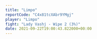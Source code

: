 ```yaml
---
title: "Limpo"
reportCode: "C4x81tcXAbr9YMgj"
player: "Limpo"
fight: "Lady Vashj - Wipe 2 (3%)"
date: 2021-09-22T19:00:43.822000+00:00
---
```

